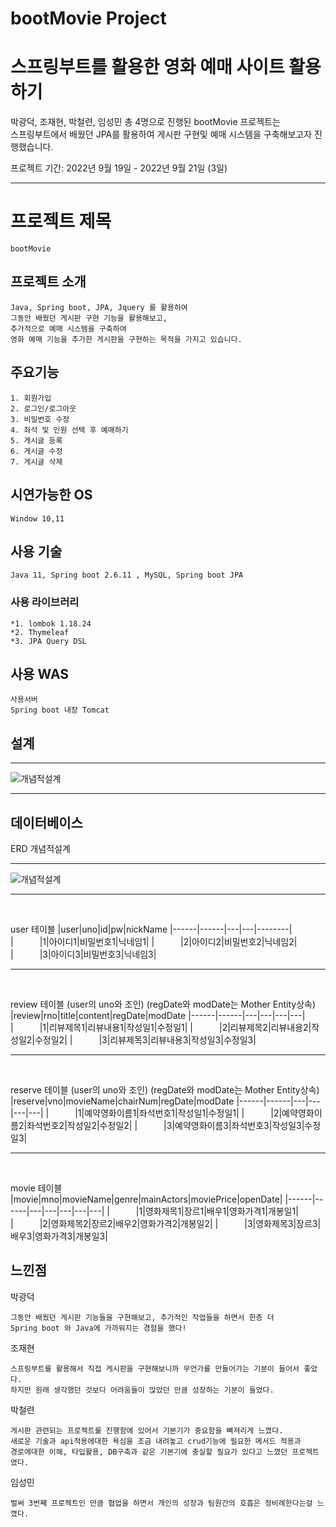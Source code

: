 # bootMovie Project
# 스프링부트를 활용한 영화 예매 사이트 활용하기  
  
  박광덕, 조재현, 박철련, 임성민 총 4명으로 진행된 bootMovie 프로젝트는<br>
  스프링부트에서 배웠던 JPA를 활용하여 게시판 구현및 예매 시스템을 구축해보고자 진행했습니다. 
    
  프로젝트 기간: 2022년 9월 19일 - 2022년 9월 21일 (3일)  
    
-------------------------------------------------------------------------------------------------------------------------------------------------- 
 # 프로젝트 제목
```
bootMovie
```
## 프로젝트 소개
```
Java, Spring boot, JPA, Jquery 를 활용하여
그동안 배웠던 게시판 구현 기능을 활용해보고,
추가적으로 예매 시스템을 구축하여
영화 예매 기능을 추가한 게시판을 구현하는 목적을 가지고 있습니다.
```
## 주요기능
```
1. 회원가입
2. 로그인/로그아웃
3. 비밀번호 수정
4. 좌석 및 인원 선택 후 예매하기
5. 게시글 등록
6. 게시글 수정
7. 게시글 삭제
```
## 시연가능한 OS
```
Window 10,11
```
## 사용 기술 
```
Java 11, Spring boot 2.6.11 , MySQL, Spring boot JPA
```

### 사용 라이브러리
```
*1. lombok 1.18.24
*2. Thymeleaf
*3. JPA Query DSL
```
## 사용 WAS
```
사용서버 
Spring boot 내장 Tomcat
```
## 설계
<hr>


![개념적설계](https://user-images.githubusercontent.com/108254297/191627395-edca0595-d404-48d0-9f12-5b26b70cf5d7.jpg)


<hr>

## 데이터베이스
ERD 개념적설계
<hr>

![개념적설계](https://user-images.githubusercontent.com/108254297/191627391-528f52c8-14ee-4794-acc7-69c4bb2ee9ab.jpg)

<hr>

<br>

user 테이블
|user|uno|id|pw|nickName
|------|------|---|---|--------|
|　　　|1|아이디1|비밀번호1|닉네임1|
|　　　|2|아이디2|비밀번호2|닉네임2|
|　　　|3|아이디3|비밀번호3|닉네임3|
<hr>
<br>

review 테이블 (user의 uno와 조인)  (regDate와 modDate는 Mother Entity상속)
|review|rno|title|content|regDate|modDate
|------|------|---|---|---|---|
|　　　|1|리뷰제목1|리뷰내용1|작성일1|수정일1|
|　　　|2|리뷰제목2|리뷰내용2|작성일2|수정일2|
|　　　|3|리뷰제목3|리뷰내용3|작성일3|수정일3|
<hr>
<br>

reserve 테이블 (user의 uno와 조인) (regDate와 modDate는 Mother Entity상속)
|reserve|vno|movieName|chairNum|regDate|modDate
|------|------|---|---|---|---|
|　　　|1|예약영화이름1|좌석번호1|작성일1|수정일1|
|　　　|2|예약영화이름2|좌석번호2|작성일2|수정일2|
|　　　|3|예약영화이름3|좌석번호3|작성일3|수정일3|
<hr>
<br>

movie 테이블
|movie|mno|movieName|genre|mainActors|moviePrice|openDate|
|------|------|---|---|---|---|---|
|　　　|1|영화제목1|장르1|배우1|영화가격1|개봉일1|
|　　　|2|영화제목2|장르2|배우2|영화가격2|개봉일2|
|　　　|3|영화제목3|장르3|배우3|영화가격3|개봉일3|


## 느낀점
박광덕
```
그동안 배웠던 게시판 기능들을 구현해보고, 추가적인 작업들을 하면서 한층 더
Spring boot 와 Java에 가까워지는 경험을 했다!
```
조재현
```
스프링부트를 활용해서 직접 게시판을 구현해보니까 무언가를 만들어가는 기분이 들어서 좋았다. 
하지만 원래 생각했던 것보다 어려움들이 많았던 만큼 성장하는 기분이 들었다.
```
박철련
```
게시판 관련되는 프로젝트를 진행함에 있어서 기본기가 중요함을 뼈져리게 느꼈다.
새로운 기술과 api적용에대한 욕심을 조금 내려놓고 crud기능에 필요한 메서드 적용과
경로에대한 이해, 타입활용, DB구축과 같은 기본기에 충실할 필요가 있다고 느꼈던 프로젝트였다.
```
임성민
```
벌써 3번째 프로젝트인 만큼 협업을 하면서 개인의 성장과 팀원간의 호흡은 정비례한다는걸 느꼈다.
```


